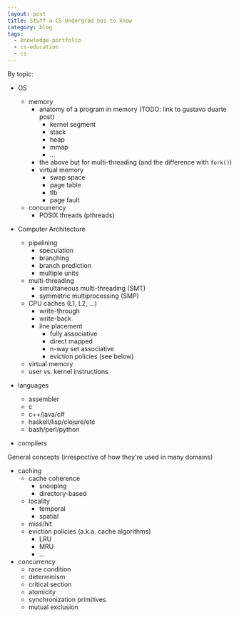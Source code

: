 ```yaml
---
layout: post
title: Stuff a CS Undergrad has to know
category: blog
tags:
  - knowledge-portfolio
  - cs-education
  - cs
---
```


By topic:

  - OS
      - memory
          - anatomy of a program in memory (TODO: link to gustavo duarte post)
              - kernel segment
              - stack
              - heap
              - mmap
              - ...
          - the above but for multi-threading (and the difference with `fork()`)
          - virtual memory
              - swap space
              - page table
              - tlb
              - page fault
      - concurrency
          - POSIX threads (pthreads)

  - Computer Architecture
      - pipelining
          - speculation
          - branching
          - branch prediction
          - multiple units
      - multi-threading
          - simultaneous multi-threading (SMT)
          - symmetric multiprocessing (SMP)
      - CPU caches (L1, L2, ...)
          - write-through
          - write-back
          - line placement
              - fully associative
              - direct mapped
              - n-way set associative
              - eviction policies (see below)
      - virtual memory
      - user vs. kernel instructions

  - languages
      - assembler
      - c
      - c++/java/c#
      - haskell/lisp/clojure/etc
      - bash/perl/python

  - compilers

General concepts (irrespective of how they're used in many domains)

  - caching
      - cache coherence
          - snooping
          - directory-based
      - locality
          - temporal
          - spatial
      - miss/hit
      - eviction policies (a.k.a. cache algorithms)
          - LRU
          - MRU
          - ...
  - concurrency
      - race condition
      - determinism
      - critical section
      - atomicity
      - synchronization primitives
      - mutual exclusion
